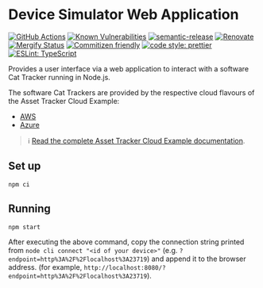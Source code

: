 # Device Simulator Web Application

[![GitHub Actions](https://github.com/NordicSemiconductor/asset-tracker-cloud-device-ui-js/workflows/Test%20and%20Release/badge.svg)](https://github.com/NordicSemiconductor/asset-tracker-cloud-device-ui-js/actions)
[![Known Vulnerabilities](https://snyk.io/test/github/NordicSemiconductor/asset-tracker-cloud-device-ui-js/badge.svg?targetFile=package.json)](https://snyk.io/test/github/NordicSemiconductor/asset-tracker-cloud-device-ui-js?targetFile=package.json)
[![semantic-release](https://img.shields.io/badge/%20%20%F0%9F%93%A6%F0%9F%9A%80-semantic--release-e10079.svg)](https://github.com/semantic-release/semantic-release)
[![Renovate](https://img.shields.io/badge/renovate-enabled-brightgreen.svg)](https://renovatebot.com)
[![Mergify Status](https://img.shields.io/endpoint.svg?url=https://gh.mergify.io/badges/NordicSemiconductor/asset-tracker-cloud-device-ui-js)](https://mergify.io)
[![Commitizen friendly](https://img.shields.io/badge/commitizen-friendly-brightgreen.svg)](http://commitizen.github.io/cz-cli/)
[![code style: prettier](https://img.shields.io/badge/code_style-prettier-ff69b4.svg)](https://github.com/prettier/prettier/)
[![ESLint: TypeScript](https://img.shields.io/badge/ESLint-TypeScript-blue.svg)](https://github.com/typescript-eslint/typescript-eslint)

Provides a user interface via a web application to interact with a software Cat
Tracker running in Node.js.

The software Cat Trackers are provided by the respective cloud flavours of the
Asset Tracker Cloud Example:

- [AWS](https://github.com/NordicSemiconductor/asset-tracker-cloud-aws-js)
- [Azure](https://github.com/NordicSemiconductor/asset-tracker-cloud-azure-js)

> :information_source:
> [Read the complete Asset Tracker Cloud Example documentation](https://nordicsemiconductor.github.io/asset-tracker-cloud-docs/).

## Set up

    npm ci

## Running

    npm start

After executing the above command, copy the connection string printed from
`node cli connect "<id of your device>"` (e.g.
`?endpoint=http%3A%2F%2Flocalhost%3A23719`) and append it to the browser
address. (for example,
`http://localhost:8080/?endpoint=http%3A%2F%2Flocalhost%3A23719`).
